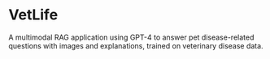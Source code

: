 # VetLife
A multimodal RAG application using GPT-4 to answer pet disease-related questions with images and explanations, trained on veterinary disease data.

